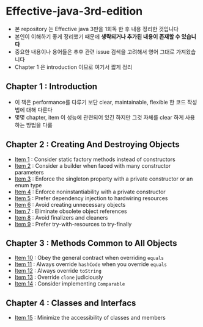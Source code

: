 # Effective-java-3rd-edition
* 본 repository 는 Effective java 3판을 1회독 한 후 내용 정리한 것입니다
* 본인이 이해하기 좋게 정리했기 때문에 **생략되거나 추가된 내용이 존재할 수 있습니다**
* 중요한 내용이나 용어들은 추후 관련 issue 검색을 고려해서 영어 그대로 가져왔습니다
* Chapter 1 은 introduction 이므로 여기서 짧게 정리

## Chapter 1 : Introduction
* 이 책은 performance를 다루기 보단 clear, maintainable, flexible 한 코드 작성법에 대해 다룬다
* 몇몇 chapter, item 이 성능에 관련되어 있긴 하지만 그것 자체를 clear 하게 사용하는 방법을 다룸

## Chapter 2 : Creating And Destroying Objects
* [Item 1](https://github.com/isbee/Effective-java-3rd-edition/blob/master/Chapter02/Item01.md) : 
Consider static factory methods instead of constructors
* [Item 2](https://github.com/isbee/Effective-java-3rd-edition/blob/master/Chapter02/Item02.md) : 
Consider a builder when faced with many constructor parameters
* [Item 3](https://github.com/isbee/Effective-java-3rd-edition/blob/master/Chapter02/Item03.md) : 
Enforce the singleton property with a private constructor or an enum type
* [Item 4](https://github.com/isbee/Effective-java-3rd-edition/blob/master/Chapter02/Item04.md) : 
Enforce noninstantiability with a private constructor
* [Item 5](https://github.com/isbee/Effective-java-3rd-edition/blob/master/Chapter02/Item05.md) : 
Prefer dependency injection to hardwiring resources
* [Item 6](https://github.com/isbee/Effective-java-3rd-edition/blob/master/Chapter02/Item06.md) : 
Avoid creating unnecessary objects
* [Item 7](https://github.com/isbee/Effective-java-3rd-edition/blob/master/Chapter02/Item07.md) : 
Eliminate obsolete object references
* [Item 8](https://github.com/isbee/Effective-java-3rd-edition/blob/master/Chapter02/Item08.md) : 
Avoid finalizers and cleaners
* [Item 9](https://github.com/isbee/Effective-java-3rd-edition/blob/master/Chapter02/Item09.md) : 
Prefer try-with-resources to try-finally

## Chapter 3 : Methods Common to All Objects
* [Item 10](https://github.com/isbee/Effective-java-3rd-edition/blob/master/Chapter03/Item10.md) : 
Obey the general contract when overriding `equals`
* [Item 11](https://github.com/isbee/Effective-java-3rd-edition/blob/master/Chapter03/Item11.md) : 
Always override `hashCode` when you override `equals`
* [Item 12](https://github.com/isbee/Effective-java-3rd-edition/blob/master/Chapter03/Item12.md) : 
Always override `toString`
* [Item 13](https://github.com/isbee/Effective-java-3rd-edition/blob/master/Chapter03/Item13.md) : 
Override `clone` judiciously
* [Item 14](https://github.com/isbee/Effective-java-3rd-edition/blob/master/Chapter03/Item14.md) : 
Consider implementing `Comparable`

## Chapter 4 : Classes and Interfacs
* [Item 15](https://github.com/isbee/Effective-java-3rd-edition/blob/master/Chapter04/Item15.md) : 
Minimize the accessibility of classes and members
